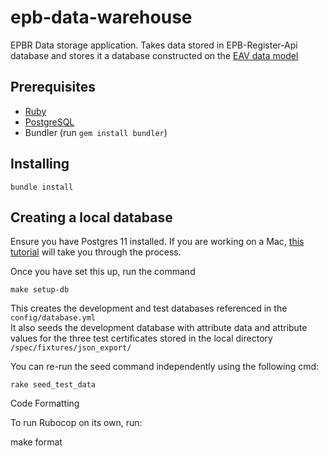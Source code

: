 # epb-data-warehouse
EPBR Data storage application. Takes data stored in EPB-Register-Api database and stores it a database constructed on the [EAV data model](https://en.wikipedia.org/wiki/Entity%E2%80%93attribute%E2%80%93value_model)

## Prerequisites

* [Ruby](https://www.ruby-lang.org/en/)
* [PostgreSQL](https://www.postgresql.org/)
* Bundler (run `gem install bundler`)

## Installing
`bundle install`

## Creating a local database

Ensure you have Postgres 11 installed. If you are working on a Mac, [this tutorial](https://www.codementor.io/engineerapart/getting-started-with-postgresql-on-mac-osx-are8jcopb) will take you through the process.


Once you have set this up, run the command

`make setup-db`

This creates the development and test databases referenced in the `config/database.yml`  
It also seeds the development database with attribute data and attribute values for the three test certificates stored in the local directory  `/spec/fixtures/json_export/`

You can re-run the seed command independently using the following cmd:

`rake seed_test_data`

Code Formatting

To run Rubocop on its own, run:

make format



